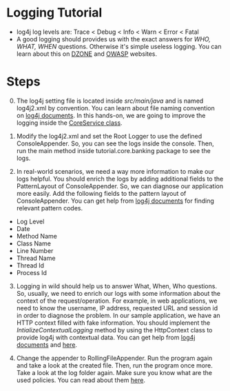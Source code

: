 # Logging Tutorial

* log4j log levels are: Trace < Debug < Info < Warn < Error < Fatal
* A good logging should provides us with the exact answers for *WHO, WHAT, WHEN* questions. Otherwise it's simple useless logging. You can learn about this on [DZONE](https://dzone.com/articles/application-logging-what-when) and [OWASP](https://www.owasp.org/index.php/Logging_Cheat_Sheet) websites.

# Steps

0. The log4j setting file is located inside *src/main/java* and is named log4j2.xml by convention. You can learn about file naming convention on [log4j documents](https://logging.apache.org/log4j/2.x/manual/configuration.html). In this hands-on, we are going to improve the logging inside the [CoreService class](https://github.com/mirsaeedi/MockingDependencies/blob/logging/MockingDependencies/src/main/java/tutorial/core/banking/CoreService.java).

1. Modify the log4j2.xml and set the Root Logger to use the defined ConsoleAppender. So, you can see the logs inside the console. Then, run the main method inside tutorial.core.banking package to see the logs.

2. In real-world scenarios, we need a way more information to make our logs helpful. You should enrich the logs by adding additional fields to the PatternLayout of ConsoleAppender. So, we can diagnose our application more easily. Add the following fields to the pattern layout of ConsoleAppender. You can get help from [log4j documents](https://logging.apache.org/log4j/2.x/manual/layouts.html) for finding relevant pattern codes.
  - Log Level
  - Date
  - Method Name
  - Class Name
  - Line Number
  - Thread Name 
  - Thread Id
  - Process Id

3. Logging in wild should help us to answer What, When, Who questions. So, usually, we need to enrich our logs with some information about the context of the request/operation. For example, in web applications, we need to know the username, IP address, requested URL and session id in order to diagnose the problem. 
In our sample application, we have an HTTP context filled with fake information. You should implement the *IntializeContextualLogging* method by using the HttpContext class to provide log4j with contextual data. You can get help from [log4j documents](https://logging.apache.org/log4j/2.x/manual/thread-context.html) and [here](https://howtodoinjava.com/log4j2/threadcontext-fish-tagging/).

4. Change the appender to RollingFileAppender. Run the program again and take a look at the created file. Then, run the program once more. Take a look at the log folder again. Make sure you know what are the used policies. You can read about them [here](https://logging.apache.org/log4j/2.x/manual/appenders.html#RollingFileAppender).  
